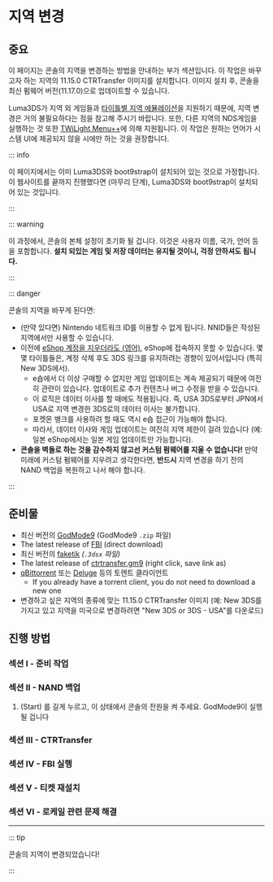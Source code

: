 # 지역 변경

## 중요

이 페이지는 콘솔의 지역을 변경하는 방법을 안내하는 부가 섹션입니다. 이 작업은 바꾸고자 하는 지역의 11.15.0 CTRTransfer 이미지를 설치합니다. 이미지 설치 후, 콘솔을 최신 펌웨어 버전(11.17.0)으로 업데이트할 수 있습니다.

Luma3DS가 지역 외 게임들과 [타이틀별 지역 에뮬레이션](https://github.com/LumaTeam/Luma3DS/wiki/Optional-features)을 지원하기 때문에, 지역 변경은 거의 불필요하다는 점을 참고해 주시기 바랍니다. 또한, 다른 지역의 NDS게임을 실행하는 것 또한 [TWiLight Menu++](https://github.com/DS-Homebrew/TWiLightMenu/releases)에 의해 지원됩니다. 이 작업은 원하는 언어가 시스템 UI에 제공되지 않을 시에만 하는 것을 권장합니다.

::: info

이 페이지에서는 이미 Luma3DS와 boot9strap이 설치되어 있는 것으로 가정합니다. 이 웹사이트를 끝까지 진행했다면 (마무리 단계), Luma3DS와 boot9strap이 설치되어 있는 것입니다.

:::

::: warning

이 과정에서, 콘솔의 본체 설정이 초기화 될 겁니다. 이것은 사용자 이름, 국가, 언어 등을 포함합니다. **설치 되있는 게임 및 저장 데이터는 유지될 것이니, 걱정 안하셔도 됩니다.**

:::

::: danger

콘솔의 지역을 바꾸게 된다면:

- (만약 있다면) Nintendo 네트워크 ID를 이용할 수 없게 됩니다. NNID들은 작성된 지역에서만 사용할 수 있습니다.
- 이전에 [eShop 계정을 지우더라도 (영어)](https://en-americas-support.nintendo.com/app/answers/detail/a_id/74/~/how-to-delete-a-nintendo-eshop-account), eShop에 접속하지 못할 수 있습니다. 몇몇 타이틀들은, 계정 삭제 후도 3DS 링크를 유지하려는 경향이 있어서입니다 (특히 New 3DS에서).
  - e숍에서 더 이상 구매할 수 없지만 게임 업데이트는 계속 제공되기 때문에 여전히 관련이 있습니다. 업데이트로 추가 컨텐츠나 버그 수정을 받을 수 있습니다.
  - 이 로직은 데이터 이사를 할 때에도 적용됩니다. 즉, USA 3DS로부터 JPN에서 USA로 지역 변경한 3DS로의 데이터 이사는 불가합니다.
  - 포켓몬 뱅크를 사용하려 할 때도 역시 e숍 접근이 가능해야 합니다.
  - 따라서, 데이터 이사와 게임 업데이트는 여전히 지역 제한이 걸려 있습니다 (예: 일본 eShop에서는 일본 게임 업데이트만 가능합니다).
- **콘솔을 벽돌로 하는 것을 감수하지 않고선 커스텀 펌웨어를 지울 수 없습니다!** 만약 미래에 커스텀 펌웨어를 지우려고 생각한다면, **반드시** 지역 변경을 하기 전의 NAND 백업을 복원하고 나서 해야 합니다.

:::

## 준비물

- 최신 버전의 [GodMode9](https://github.com/d0k3/GodMode9/releases/latest) (GodMode9 `.zip` 파일)
- The latest release of [FBI](https://github.com/nh-server/FBI-NH/releases/download/2.6.1/FBI.3dsx) (direct download)
- 최신 버전의 [faketik](https://github.com/ihaveamac/faketik/releases/latest) _(`.3dsx` 파일)_
- The latest release of [ctrtransfer.gm9](https://raw.githubusercontent.com/nh-server/scripts/refs/heads/main/3DS/ctrtransfer.gm9) (right click, save link as)
- [qBittorrent](https://www.qbittorrent.org/download.php) 또는 [Deluge](http://dev.deluge-torrent.org/wiki/Download) 등의 토렌트 클라이언트
  - If you already have a torrent client, you do not need to download a new one
- 변경하고 싶은 지역의 종류에 맞는 11.15.0 CTRTransfer 이미지 (예: New 3DS를 가지고 있고 지역을 미국으로 변경하려면 "New 3DS or 3DS - USA"를 다운로드)

<!--@include: ./_include/ctrtransfer-images.md -->

## 진행 방법

### 섹션 I - 준비 작업

<!--@include: ./_include/ctrtransfer-prep.md -->

### 섹션 II - NAND 백업

1. (Start) 를 길게 누르고, 이 상태에서 콘솔의 전원을 켜 주세요. GodMode9이 실행될 겁니다

<!--@include: ./_include/nand-backup.md -->

### 섹션 III - CTRTransfer

<!--@include: ./_include/ctrtransfer-main.md -->

### 섹션 IV - FBI 실행

<!--@include: ./_include/launch-hbl-dlp.md -->

### 섹션 V - 티켓 재설치

<!--@include: ./_include/ctrtransfer-ticket-copy.md -->

### 섹션 VI - 로케일 관련 문제 해결

<!--@include: ./_include/ctrnand-datayeet.md -->

___

::: tip

콘솔의 지역이 변경되었습니다!

:::
